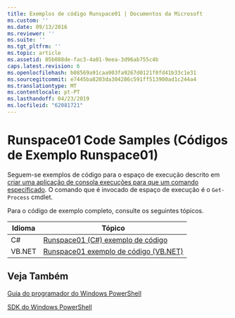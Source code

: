 ```yaml
---
title: Exemplos de código Runspace01 | Documentos da Microsoft
ms.custom: ''
ms.date: 09/13/2016
ms.reviewer: ''
ms.suite: ''
ms.tgt_pltfrm: ''
ms.topic: article
ms.assetid: 05b088de-fac3-4a01-9eea-3d96ab755c4b
caps.latest.revision: 6
ms.openlocfilehash: b08569a91caa903fa9267d0121f8fd41b33c1e31
ms.sourcegitcommit: e7445ba8203da304286c591ff513900ad1c244a4
ms.translationtype: MT
ms.contentlocale: pt-PT
ms.lasthandoff: 04/23/2019
ms.locfileid: "62081721"
---
```

# <a name="runspace01-code-samples"></a>Runspace01 Code Samples (Códigos de Exemplo Runspace01)

Seguem-se exemplos de código para o espaço de execução descrito em [criar uma aplicação de consola execuções para que um comando especificado](http://msdn.microsoft.com/en-us/793a6570-a072-4799-840b-172f28ce620e). O comando que é invocado de espaço de execução é o `Get-Process` cmdlet.

Para o código de exemplo completo, consulte os seguintes tópicos.

|Idioma|Tópico|
|--------------|-----------|
|C#|[Runspace01 (C#) exemplo de código](./runspace01-csharp-code-sample.md)|
|VB.NET|[Runspace01 exemplo de código (VB.NET)](./runspace01-vb-net-code-sample.md)|

## <a name="see-also"></a>Veja Também

[Guia do programador do Windows PowerShell](./windows-powershell-programmer-s-guide.md)

[SDK do Windows PowerShell](../windows-powershell-reference.md)